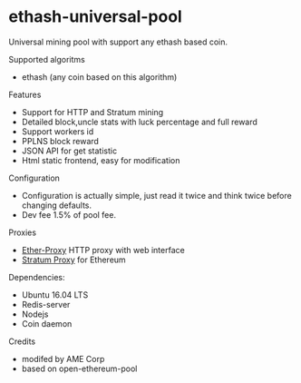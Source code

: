 # ethash-universal-pool
Universal mining pool with support any ethash based coin.

Supported algoritms
- ethash (any coin based on this algorithm)

Features
- Support for HTTP and Stratum mining
- Detailed block,uncle stats with luck percentage and full reward
- Support workers id
- PPLNS block reward
- JSON API for get statistic
- Html static frontend, easy for modification

Configuration
- Configuration is actually simple, just read it twice and think twice before changing defaults.
- Dev fee 1.5% of pool fee.

Proxies

- [Ether-Proxy](https://github.com/sammy007/ether-proxy) HTTP proxy with web interface
- [Stratum Proxy](https://github.com/Atrides/eth-proxy) for Ethereum

Dependencies:
- Ubuntu 16.04 LTS
- Redis-server
- Nodejs
- Coin daemon

Credits
- modifed by AME Corp
- based on open-ethereum-pool

